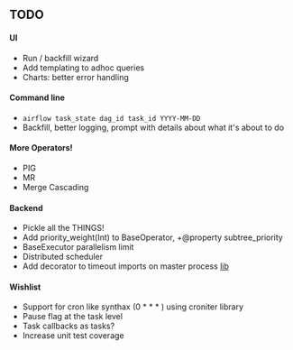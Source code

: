 TODO
-----
#### UI
* Run / backfill wizard
* Add templating to adhoc queries
* Charts: better error handling

#### Command line
* `airflow task_state dag_id task_id YYYY-MM-DD`
* Backfill, better logging, prompt with details about what it's about to do

#### More Operators!
* PIG
* MR
* Merge Cascading

#### Backend
* Pickle all the THINGS!
* Add priority_weight(Int) to BaseOperator, +@property subtree_priority
* BaseExecutor parallelism limit
* Distributed scheduler
* Add decorator to timeout imports on master process [lib](https://github.com/pnpnpn/timeout-decorator)

#### Wishlist
* Support for cron like synthax (0 * * * ) using croniter library
* Pause flag at the task level
* Task callbacks as tasks?
* Increase unit test coverage

